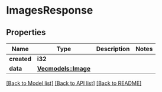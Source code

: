 # ImagesResponse

## Properties
Name | Type | Description | Notes
------------ | ------------- | ------------- | -------------
**created** | **i32** |  | 
**data** | [**Vec<models::Image>**](Image.md) |  | 

[[Back to Model list]](../README.md#documentation-for-models) [[Back to API list]](../README.md#documentation-for-api-endpoints) [[Back to README]](../README.md)


